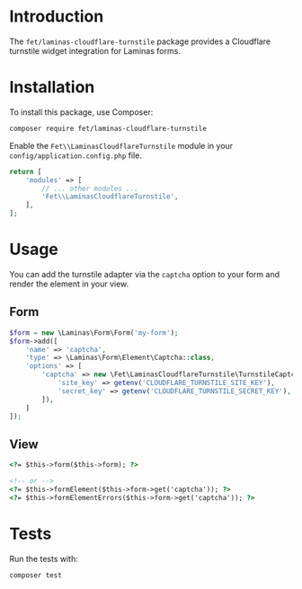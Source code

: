 # Introduction
The `fet/laminas-cloudflare-turnstile` package provides a Cloudflare turnstile widget integration for Laminas forms.

# Installation
To install this package, use Composer:

```bash
composer require fet/laminas-cloudflare-turnstile
```

Enable the `Fet\\LaminasCloudflareTurnstile` module in your `config/application.config.php` file.

```php
return [
    'modules' => [
        // ... other modules ...
        'Fet\\LaminasCloudflareTurnstile',
    ],
];
```

# Usage
You can add the turnstile adapter via the `captcha` option to your form and render the element in your view.

## Form
```php
$form = new \Laminas\Form\Form('my-form');
$form->add([
    'name' => 'captcha',
    'type' => \Laminas\Form\Element\Captcha::class,
    'options' => [
        'captcha' => new \Fet\LaminasCloudflareTurnstile\TurnstileCaptcha([
            'site_key' => getenv('CLOUDFLARE_TURNSTILE_SITE_KEY'),
            'secret_key' => getenv('CLOUDFLARE_TURNSTILE_SECRET_KEY'),
        ]),
    ]
]);
```

## View
```html
<?= $this->form($this->form); ?>

<!-- or -->
<?= $this->formElement($this->form->get('captcha')); ?>
<?= $this->formElementErrors($this->form->get('captcha')); ?>
```

# Tests
Run the tests with:

```bash
composer test
```